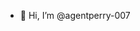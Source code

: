 - 👋 Hi, I’m @agentperry-007

<!---
agentperry-007/agentperry-007 is a ✨ special ✨ repository because its `README.md` (this file) appears on your GitHub profile.
You can click the Preview link to take a look at your changes.
--->

